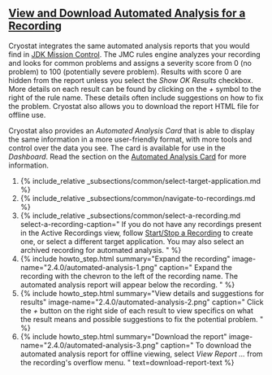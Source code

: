 ## [View and Download Automated Analysis for a Recording](#view-and-download-automated-analysis-for-a-recording)
Cryostat integrates the same automated analysis reports that you would
find in [JDK Mission Control](https://github.com/openjdk/jmc). The
JMC rules engine analyzes your recording and looks for common problems
and assigns a severity score from 0 (no problem) to 100 (potentially
severe problem). Results with score 0 are hidden from the report unless
you select the _Show OK Results_ checkbox. More details on each
result can be found by clicking on the _+_ symbol to the right of
the rule name. These details often include suggestions on how to fix
the problem. Cryostat also allows you to download the report HTML file
for offline use.

Cryostat also provides an *Automated Analysis Card* that is able to display the same information in a more user-friendly format, with more tools and control over the data you see. The card is available for use in the *Dashboard*. Read the section on the [Automated Analysis Card](#automated-analysis-card) for more information.

<ol>
  <li>
    {% include_relative _subsections/common/select-target-application.md %}
  </li>
  <li>
    {% include_relative _subsections/common/navigate-to-recordings.md %}
  </li>
  <li>
    {% include_relative _subsections/common/select-a-recording.md
      select-a-recording-caption="
        If you do not have any recordings present in the Active Recordings
        view, follow
        <a href='#startstop-a-recording'>Start/Stop a Recording</a>
        to create one, or select a different target application.
        You may also select an archived recording for automated analysis.
      "
    %}
  </li>
  <li>
    {% include howto_step.html
      summary="Expand the recording"
      image-name="2.4.0/automated-analysis-1.png"
      caption="
        Expand the recording with the chevron to the left of the recording
        name. The automated analysis report will appear below the recording.
      "
    %}
  </li>
  <li>
    {% include howto_step.html
      summary="View details and suggestions for results"
      image-name="2.4.0/automated-analysis-2.png"
      caption="
        Click the <i>+</i> button on the right side of each result to view
        specifics on what the result means and possible suggestions to fix
        the potential problem.
      "
    %}
  </li>
  <li>
    {% include howto_step.html
      summary="Download the report"
      image-name="2.4.0/automated-analysis-3.png"
      caption="
        To download the automated analysis report for offline viewing,
        select <i>View Report ...</i> from the recording's overflow
        menu.
      "
      text=download-report-text
    %}
  </li>
</ol>
